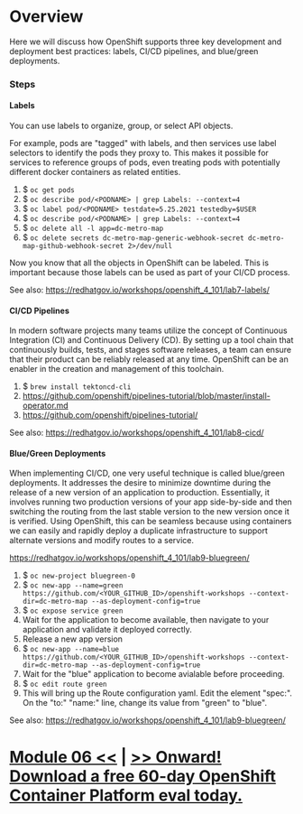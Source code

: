# Overview

Here we will discuss how OpenShift supports three key development and deployment best practices: labels, CI/CD pipelines, and blue/green deployments.

### Steps

#### Labels

You can use labels to organize, group, or select API objects.

For example, pods are "tagged" with labels, and then services use label selectors to identify the pods they proxy to. This makes it possible for services to reference groups of pods, even treating pods with potentially different docker containers as related entities.

1. $ `oc get pods`
1. $ `oc describe pod/<PODNAME> | grep Labels: --context=4`
1. $ `oc label pod/<PODNAME> testdate=5.25.2021 testedby=$USER`
1. $ `oc describe pod/<PODNAME> | grep Labels: --context=4`
1. $ `oc delete all -l app=dc-metro-map`
1. $ `oc delete secrets dc-metro-map-generic-webhook-secret dc-metro-map-github-webhook-secret 2>/dev/null`


Now you know that all the objects in OpenShift can be labeled. This is important because those labels can be used as part of your CI/CD process. 

See also: https://redhatgov.io/workshops/openshift_4_101/lab7-labels/

#### CI/CD Pipelines

In modern software projects many teams utilize the concept of Continuous Integration (CI) and Continuous Delivery (CD). By setting up a tool chain that continuously builds, tests, and stages software releases, a team can ensure that their product can be reliably released at any time. OpenShift can be an enabler in the creation and management of this toolchain.

1. $ `brew install tektoncd-cli`
1. https://github.com/openshift/pipelines-tutorial/blob/master/install-operator.md
1. https://github.com/openshift/pipelines-tutorial/

See also: https://redhatgov.io/workshops/openshift_4_101/lab8-cicd/

#### Blue/Green Deployments

When implementing CI/CD, one very useful technique is called blue/green deployments. It addresses the desire to minimize downtime during the release of a new version of an application to production. Essentially, it involves running two production versions of your app side-by-side and then switching the routing from the last stable version to the new version once it is verified. Using OpenShift, this can be seamless because using containers we can easily and rapidly deploy a duplicate infrastructure to support alternate versions and modify routes to a service.

https://redhatgov.io/workshops/openshift_4_101/lab9-bluegreen/

1. $ `oc new-project bluegreen-0`
1. $ `oc new-app --name=green https://github.com/<YOUR_GITHUB_ID>/openshift-workshops --context-dir=dc-metro-map --as-deployment-config=true`
1. $ `oc expose service green`
1. Wait for the application to become available, then navigate to your application and validate it deployed correctly.
1. Release a new app version
1. $ `oc new-app --name=blue https://github.com/<YOUR_GITHUB_ID>/openshift-workshops --context-dir=dc-metro-map --as-deployment-config=true`
1. Wait for the "blue" application to become avialable before proceeding.
1. $ `oc edit route green`
1. This will bring up the Route configuration yaml. Edit the element "spec:". On the "to:" "name:" line, change its value from "green" to "blue".

See also: https://redhatgov.io/workshops/openshift_4_101/lab9-bluegreen/

# [Module 06 <<](../Module%2006%20-%20Replication%20and%20Recovery) | [>> Onward! Download a free 60-day OpenShift Container Platform eval today. ](https://www.openshift.com/try?sc_cid=7013a000002Dfg9AAC)
